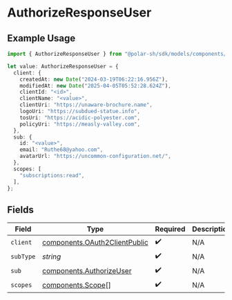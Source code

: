 # AuthorizeResponseUser

## Example Usage

```typescript
import { AuthorizeResponseUser } from "@polar-sh/sdk/models/components/authorizeresponseuser.js";

let value: AuthorizeResponseUser = {
  client: {
    createdAt: new Date("2024-03-19T06:22:16.956Z"),
    modifiedAt: new Date("2025-04-05T05:52:28.624Z"),
    clientId: "<id>",
    clientName: "<value>",
    clientUri: "https://unaware-brochure.name",
    logoUri: "https://subdued-statue.info",
    tosUri: "https://acidic-polyester.com",
    policyUri: "https://measly-valley.com",
  },
  sub: {
    id: "<value>",
    email: "Ruthe68@yahoo.com",
    avatarUrl: "https://uncommon-configuration.net/",
  },
  scopes: [
    "subscriptions:read",
  ],
};
```

## Fields

| Field                                                                          | Type                                                                           | Required                                                                       | Description                                                                    |
| ------------------------------------------------------------------------------ | ------------------------------------------------------------------------------ | ------------------------------------------------------------------------------ | ------------------------------------------------------------------------------ |
| `client`                                                                       | [components.OAuth2ClientPublic](../../models/components/oauth2clientpublic.md) | :heavy_check_mark:                                                             | N/A                                                                            |
| `subType`                                                                      | *string*                                                                       | :heavy_check_mark:                                                             | N/A                                                                            |
| `sub`                                                                          | [components.AuthorizeUser](../../models/components/authorizeuser.md)           | :heavy_check_mark:                                                             | N/A                                                                            |
| `scopes`                                                                       | [components.Scope](../../models/components/scope.md)[]                         | :heavy_check_mark:                                                             | N/A                                                                            |